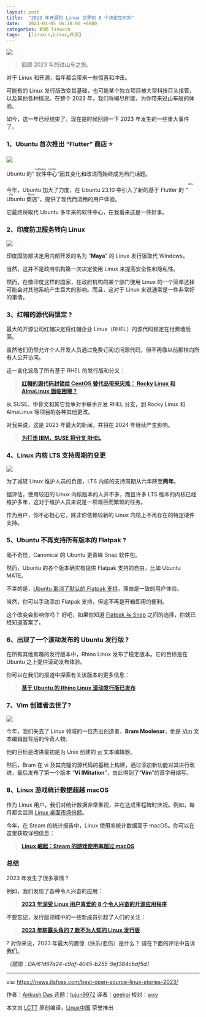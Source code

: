 ```yaml
---
layout: post
title:	"2023 年开源和 Linux 世界的 8 个决定性时刻"
date:	2024-01-05 16:28:00 +0800 
categories:	新闻 linuxcn 
tags:	[linuxcn,Linux,开源]
---
```



![](../../../Asserts/Images//attachment/album/202401/05/162812w2d1sk1jink91rki.jpg)



> 
> 回顾 2023 年的过山车之旅。
> 
> 
> 


对于 Linux 和开源，每年都会带来一些惊喜和冲击。


可能有的 Linux 发行版改变其基础，也可能某个独立项目被大型科技巨头接管，以及其他各种情况。在整个 2023 年，我们将竭尽所能，为你带来过山车般的体验。


如今，这一年已经结束了。现在是时候回顾一下 2023 年发生的一些重大事件了。


### 1、Ubuntu 首次推出 “Flutter” 商店 ⭐


![](/Asserts/Images//attachment/album/202401/05/162844w2np2ek6z8bllede.jpg)


Ubuntu 的“<ruby> 软件中心 <rt>  software center </rt></ruby>”因其变化和改进而始终成为热门话题。


今年，Ubuntu 加大了力度，在 Ubuntu 23.10 中引入了新的基于 Flutter 的 “<ruby> Ubuntu 商店 <rt>  Ubuntu Store </rt></ruby>”，提供了现代而流畅的用户体验。


它最终将取代 Ubuntu 多年来的软件中心，在我看来这是一件好事。


### 2、印度防卫服务转向 Linux


![](/Asserts/Images//attachment/album/202401/05/162845nohia5il8h88lwj9.png)


印度国防部决定用内部开发的名为 “**Maya**” 的 Linux 发行版取代 Windows。


当然，这并不是政府机构第一次决定使用 Linux 来提高安全性和隐私性。


然而，在像印度这样的国家，在政府机构的某个部门使用 Linux 的一个简单选择可能会对其他系统产生巨大的影响。而且，这对于 Linux 来说通常是一件非常好的事情。


### 3、红帽的源代码锁定 ?


最大的开源公司红帽决定将红帽企业 Linux（RHEL）的源代码锁定在付费墙后面。


虽然他们仍然允许个人开发人员通过免费订阅访问源代码，但不再像以前那样向所有人公开访问。


这一变化波及了所有基于 RHEL 的发行版和分叉：



> 
> **[红帽的源代码封锁给 CentOS 替代品带来灾难： Rocky Linux 和 AlmaLinux 面临困境？](https://news.itsfoss.com/red-hat-restricts-source-code/)**
> 
> 
> 


从 SUSE、甲骨文和其它竞争对手联手开发 RHEL 分支，到 Rocky Linux 和 AlmaLinux 等项目的各种其他更改。


对我来说，这是 2023 年最大的新闻，并将在 2024 年继续产生影响。



> 
> **[为打击 IBM，SUSE 将分叉 RHEL](https://news.itsfoss.com/suse-rhel-fork/)**
> 
> 
> 


### 4、Linux 内核 LTS 支持周期的变更


![](/Asserts/Images//attachment/album/202401/05/162940zoy81cqnz1qyp897.jpg)


为了减轻 Linux 维护人员的负担，LTS 内核的支持周期从六年降至**两年**。


据评估，使用较旧的 Linux 内核版本的人并不多，而且许多 LTS 版本的内核已经维护多年，这对于维护人员来说是一项艰巨而繁琐的任务。


作为用户，你不必担心它，除非你依赖较新的 Linux 内核上不再存在的特定硬件支持。


### 5、Ubuntu 不再支持所有版本的 Flatpak ?


毫不奇怪，Canonical 的 Ubuntu 更青睐 Snap 软件包。


然而，Ubuntu 的各个版本确实有提供 Flatpak 支持的自由，比如 Ubuntu MATE。


不幸的是，[Ubuntu 取消了默认的 Flatpak 支持](https://news.itsfoss.com/ubuntu-flavor-drops-flatpak/)，理由是一致的用户体验。


当然，你可以手动添加 Flatpak 支持，但这不再是开箱即用的便利。


这个改变会影响你吗？ 好吧，如果你知道 [Flatpak 与 Snap](https://itsfoss.com/flatpak-vs-snap/) 之间的选择，你就已经知道答案了。


### 6、出现了一个滚动发布的 Ubuntu 发行版 ?


在所有其他有趣的发行版本中，Rhino Linux 发布了稳定版本。它的目标是在 Ubuntu 之上提供滚动发布体验。


你可以在我们的报道中探索有关该版本的更多信息：



> 
> **[基于 Ubuntu 的 Rhino Linux 滚动发行版已发布](/article-16110-1.html)**
> 
> 
> 


### 7、Vim 创建者去世了?


![](/Asserts/Images//attachment/album/202401/05/162846aqj6eooe3lqhxbz6.jpg)


今年，我们失去了 Linux 领域的一位杰出创造者，**Bram Moolenar**，他是 [Vim](https://www.vim.org/) 文本编辑器背后的传奇人物。


他的目标是改进最初是为 Unix 创建的 [vi](https://en.wikipedia.org/wiki/Vi) 文本编辑器。


然后，Bram 在 vi 及其克隆的源代码的基础上构建，通过添加新功能对其进行改进，最后发布了第一个版本 “**Vi IMitation**”，由此得到了“**Vim**”的首字母缩写。


### 8、Linux 游戏统计数据超越 macOS


作为 Linux 用户，我们对统计数据非常重视，并在达成里程碑时庆祝。例如，每月都会监测 [Linux 桌面市场份额](https://itsfoss.com/linux-market-share/)。


今年，在 Steam 的统计报告中，Linux 使用率统计数据高于 macOS。你可以在这里获取详细信息：



> 
> **[Linux 崛起：Steam 的游戏使用率超过 macOS](https://news.itsfoss.com/linux-steam-macos/)**
> 
> 
> 


### 总结


2023 年发生了很多事情 ?


例如，我们发现了各种令人兴奋的应用：



> 
> **[2023 年深受 Linux 用户喜爱的 8 个令人兴奋的开源应用程序](https://news.itsfoss.com/exciting-apps-2023/)**
> 
> 
> 


不要忘记，发行版领域中的一些新成员引起了人们的关注：



> 
> **[2023 年崭露头角的 7 款不为人知的 Linux 发行版](/article-16532-1.html)**
> 
> 
> 


? 对你来说，2023 年最大的震惊（快乐/悲伤）是什么？ 请在下面的评论中告诉我们。


*（题图：DA/61d67a24-c9af-4045-b255-9ef384cbaf5d）*




---


via: <https://news.itsfoss.com/best-open-source-linux-stories-2023/>


作者：[Ankush Das](https://news.itsfoss.com/author/ankush/) 选题：[lujun9972](https://github.com/lujun9972) 译者：[geekpi](https://github.com/geekpi) 校对：[wxy](https://github.com/wxy)


本文由 [LCTT](https://github.com/LCTT/TranslateProject) 原创编译，[Linux中国](https://linux.cn/) 荣誉推出
